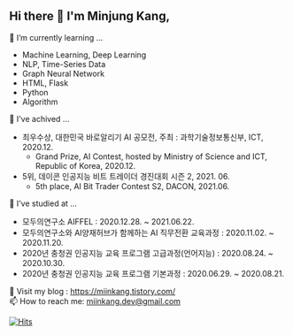 ## Hi there 👋 I'm Minjung Kang,

🌱 I’m currently learning ...
  - Machine Learning, Deep Learning
  - NLP, Time-Series Data
  - Graph Neural Network
  - HTML, Flask
  - Python
  - Algorithm

🥳 I've achived ...
  - 최우수상, 대한민국 바로알리기 AI 공모전, 주최 : 과학기술정보통신부, ICT, 2020.12. 
    - Grand Prize, AI Contest, hosted by Ministry of Science and ICT, Republic of Korea, 2020.12. 
  - 5위, 데이콘 인공지능 비트 트레이더 경진대회 시즌 2, 2021. 06.
    - 5th place, AI Bit Trader Contest S2, DACON, 2021.06.

👯 I've studied at ...
  - 모두의연구소 AIFFEL : 2020.12.28. ~ 2021.06.22.
  - 모두의연구소와 AI양재허브가 함께하는 AI 직무전환 교육과정 : 2020.11.02. ~ 2020.11.20.
  - 2020년 충청권 인공지능 교육 프로그램 고급과정(언어지능) : 2020.08.24. ~ 2020.10.30.
  - 2020년 충청권 인공지능 교육 프로그램 기본과정 : 2020.06.29. ~ 2020.08.21.
 

🏡 Visit my blog : https://miinkang.tistory.com/    
📫 How to reach me: miinkang.dev@gmail.com

[![Hits](https://hits.seeyoufarm.com/api/count/incr/badge.svg?url=https%3A%2F%2Fgithub.com%2Fmiinkang&count_bg=%2379C83D&title_bg=%23555555&icon=&icon_color=%23E7E7E7&title=hits&edge_flat=false)](https://hits.seeyoufarm.com)

